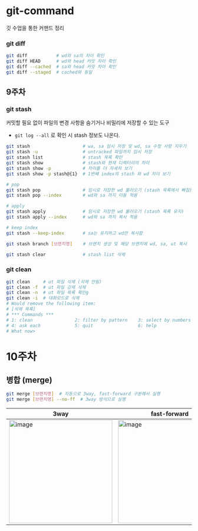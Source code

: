 # git-command
깃 수업을 통한 커맨드 정리

### git diff

```bash
git diff           # wd와 sa의 차이 확인
git diff HEAD      # wd와 head 커밋 차이 확인
git diff --cached  # sa와 head 커밋 차이 확인
git diff --staged  # cached와 동일
```

## 9주차

### git stash

커밋할 필요 없이 파일의 변경 사항을 숨기거나 비밀리에 저장할 수 있는 도구

- `git log --all` 로 확인 시 stash 정보도 나온다.

```bash
git stash                    # wa, sa 임시 저장 및 wd, sa 수정 사항 지우기
git stash -u                 # untracked 파일까지 임시 저장
git stash list               # stash 목록 확인
git stash show               # stash와 현재 디렉터리의 차이
git stash show -p            # 차이를 더 자세히 보기
git stash show -p stash@{1}  # 1번째 index의 stash 와 wd 차이 보기

# pop
git stash pop                # 임시로 저장한 wd 불러오기 (stash 목록에서 빠짐)
git stash pop --index        # wd와 sa 까지 이동 적용

# apply
git stash apply              # 임시로 저장한 wd 불러오기 (stash 목록 유지)
git stash apply --index      # wd와 sa 까지 복사 적용

# keep index
git stash --keep-index       # sa는 유지하고 wd만 복사함

git stash branch [브랜치명]    # 브랜치 생성 및 해당 브랜치에 wd, sa, ut 복사

git stash clear              # stash list 삭제
```

### git clean

```bash
git clean     # ut 파일 삭제 (삭제 안됨)
git clean -f  # ut 파일 강제 삭제
git clean -n  # ut 파일 목록 확인g
git clean -i  # 대화모드로 삭제
# Would remove the following item:
# [삭제 목록]
# *** Commands ***
# 1: clean                2: filter by pattern    3: select by numbers
# 4: ask each             5: quit                 6: help
# What now>
```

# 10주차

## 병합 (merge)

```bash
git merge [브랜치명]  # 자동으로 3way, fast-forward 구분해서 실행
git merge [브랜치명] --no-ff  # 3way 방식으로 실행
```

|3way|fast-forward|
|--|--|
|<img width="280" alt="image" src="https://user-images.githubusercontent.com/45596014/200796640-9ccd2060-f89b-4281-9b42-8011c2d4efce.png">|<img width="280" alt="image" src="https://user-images.githubusercontent.com/45596014/200796797-d92e6fa1-b8ad-4cf4-9022-821c6d7e08b8.png">|
